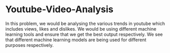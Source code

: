 # Youtube-Video-Analysis
In this problem, we would be analysing the various trends in youtube which includes views, likes and dislikes. 
We would be using different machine learning tools and ensure that we get the best output respectively. We see that different machine learning models are being used 
for different purposes respectively. 
